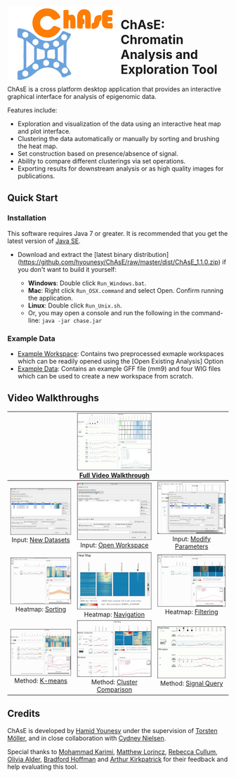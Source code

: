 <img align="left" src="doc/ChaseLogo.jpg" alt="ChAsE logo"> </img>

# ChAsE: Chromatin Analysis and Exploration Tool

ChAsE is a cross platform desktop application that provides an interactive graphical interface for analysis of epigenomic data. 

Features include:

* Exploration and visualization of the data using an interactive heat map and plot interface.
* Clustering the data automatically or manually by sorting and brushing the heat map.
* Set construction based on presence/absence of signal.
* Ability to compare different clusterings via set operations.
* Exporting results for downstream analysis or as high quality images for publications.

## Quick Start

### Installation
This software requires Java 7 or greater. It is recommended that you get the latest version of [Java SE](http://www.oracle.com/technetwork/java/javase/downloads/jdk8-downloads-2133151.html).

* Download and extract the [latest binary distribution] (https://github.com/hyounesy/ChAsE/raw/master/dist/ChAsE_1.1.0.zip) if you don't want to build it yourself:

  * **Windows**: Double click ```Run_Windows.bat```.
  * **Mac**: Right click ```Run_OSX.command``` and select Open. Confirm running the application.
  * **Linux**: Double click ```Run_Unix.sh```.
  * Or, you may open a console and run the following in the command-line: ``` java -jar chase.jar ```
  
### Example Data
* [Example Workspace](https://github.com/hyounesy/ChAsE/raw/master/dist/ExampleWorkspace.zip): Contains two preprocessed exmaple workspaces which can be readily opened using the [Open Existing Analysis] Option 
* [Example Data](https://github.com/hyounesy/ChAsE/raw/master/dist/ExampleData.zip): Contains an example GFF file (mm9) and four WIG files which can be used to create a new workspace from scratch.

## Video Walkthroughs
| | ![Input Data](doc/Full.png) [Full Video Walkthrough](https://vimeo.com/69030501)| |
:--------:|:--------:|:--------:
![Input Data](doc/Input.png) Input: [New Datasets](https://vimeo.com/157531803) | ![Open Workspace](doc/OpenWorkspace.png) Input: [Open Workspace](https://vimeo.com/157531804)| ![Heatmap Filter](doc/ModifyParameters.png) Input: [Modify Parameters](https://vimeo.com/157531802)
![Heatmap Sorting](doc/HeatmapSort.png) Heatmap: [Sorting](https://vimeo.com/157376716)| ![Heatmap Navigation](doc/HeatmapNavigation.png) Heatmap: [Navigation](https://vimeo.com/157531800) | ![Heatmap Filter](doc/HeatmapFilter.png) Heatmap: [Filtering](https://vimeo.com/157531801)
![Kmeans](doc/Kmeans.png) Method: [K-means](https://vimeo.com/157376752)| ![Cluster Comparison](doc/ClusterComparison.png) Method: [Cluster Comparison](https://vimeo.com/157531799)| ![Heatmap Filter](doc/SignalQuery.png) Method: [Signal Query](https://vimeo.com/158296729)

## Credits
ChAsE is developed by [Hamid Younesy](https://www.researchgate.net/profile/Hamid_Younesy) under the supervision of [Torsten Möller](https://cs.univie.ac.at/vda-team/infpers/Torsten_M%C3%B6ller/), and in close collaboration with [Cydney Nielsen](http://www.cydney.org/).

Special thanks to [Mohammad Karimi](http://brc.ubc.ca/research/computational-biology-and-bioinformatics/), [Matthew Lorincz](http://medgen.med.ubc.ca/person/matthew-lorincz/), [Rebecca Cullum](http://www.terryfoxlab.ca/people-detail/rebecca-cullum/), [Olivia Alder](https://www.researchgate.net/profile/Olivia_Alder), [Bradford Hoffman](https://cfri.ca/our-research/researchers/results/Details/brad-hoffman) and [Arthur Kirkpatrick](http://www.cs.sfu.ca/~ted/) for their feedback and help evaluating this tool.
